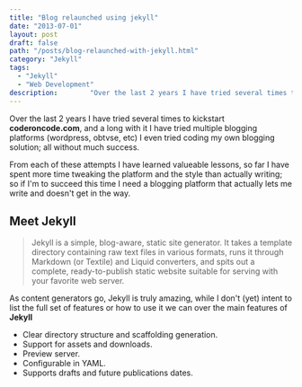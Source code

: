 ```yaml
---
title: "Blog relaunched using jekyll"
date: "2013-07-01"
layout: post
draft: false
path: "/posts/blog-relaunched-with-jekyll.html"
category: "Jekyll"
tags:
  - "Jekyll"
  - "Web Development"
description: 		"Over the last 2 years I have tried several times to kickstart <b>coderoncode.com</b>, and a long with it I have tried multiple blogging platforms (wordpress, obtvse, etc) I even tried coding my own blogging solution; all without much success."
---
```



Over the last 2 years I have tried several times to kickstart **coderoncode.com**, and a long with it I have tried multiple 
blogging platforms (wordpress, obtvse, etc) I even tried coding my own blogging solution; all without much success.

From each of these attempts I have learned valueable lessons, so far I have spent more time tweaking the platform and the style 
than actually writing; so if I'm to succeed this time I need a blogging platform that actually lets me write and doesn't get 
in the way.



## Meet Jekyll

>Jekyll is a simple, blog-aware, static site generator. It takes a template directory containing raw text files in various 
>formats, runs it through Markdown (or Textile) and Liquid converters, and spits out a complete, ready-to-publish static website 
>suitable for serving with your favorite web server.

As content generators go, Jekyll is truly amazing, while I don't (yet) intent to list the full set of features or how to use it
we can over the main features of **Jekyll**

- Clear directory structure and scaffolding generation.
- Support for assets and downloads.
- Preview server.
- Configurable in YAML.
- Supports drafts and future publications dates.


